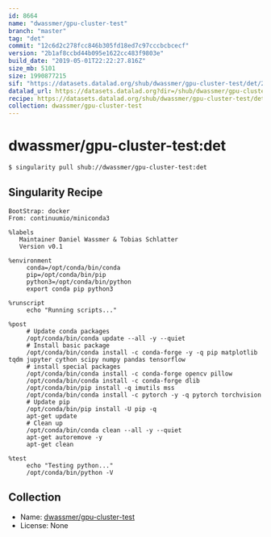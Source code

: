 ```yaml
---
id: 8664
name: "dwassmer/gpu-cluster-test"
branch: "master"
tag: "det"
commit: "12c6d2c278fcc846b305fd18ed7c97cccbcbcecf"
version: "2b1af8ccbd44b095e1622cc483f9803e"
build_date: "2019-05-01T22:22:27.816Z"
size_mb: 5101
size: 1990877215
sif: "https://datasets.datalad.org/shub/dwassmer/gpu-cluster-test/det/2019-05-01-12c6d2c2-2b1af8cc/2b1af8ccbd44b095e1622cc483f9803e.simg"
datalad_url: https://datasets.datalad.org?dir=/shub/dwassmer/gpu-cluster-test/det/2019-05-01-12c6d2c2-2b1af8cc/
recipe: https://datasets.datalad.org/shub/dwassmer/gpu-cluster-test/det/2019-05-01-12c6d2c2-2b1af8cc/Singularity
collection: dwassmer/gpu-cluster-test
---
```


# dwassmer/gpu-cluster-test:det

```bash
$ singularity pull shub://dwassmer/gpu-cluster-test:det
```

## Singularity Recipe

```singularity
BootStrap: docker
From: continuumio/miniconda3

%labels
   Maintainer Daniel Wassmer & Tobias Schlatter
   Version v0.1
   
%environment
     conda=/opt/conda/bin/conda
     pip=/opt/conda/bin/pip
     python3=/opt/conda/bin/python
     export conda pip python3
     
%runscript
     echo "Running scripts..."

%post
     # Update conda packages
     /opt/conda/bin/conda update --all -y --quiet
     # Install basic package
     /opt/conda/bin/conda install -c conda-forge -y -q pip matplotlib tqdm jupyter cython scipy numpy pandas tensorflow
     # install special packages 
     /opt/conda/bin/conda install -c conda-forge opencv pillow
     /opt/conda/bin/conda install -c conda-forge dlib 
     /opt/conda/bin/pip install -q imutils mss
     /opt/conda/bin/conda install -c pytorch -y -q pytorch torchvision
     # Update pip
     /opt/conda/bin/pip install -U pip -q
     apt-get update
     # Clean up
     /opt/conda/bin/conda clean --all -y --quiet
     apt-get autoremove -y
     apt-get clean

%test  
     echo "Testing python..."
     /opt/conda/bin/python -V
```

## Collection

 - Name: [dwassmer/gpu-cluster-test](https://github.com/dwassmer/gpu-cluster-test)
 - License: None

